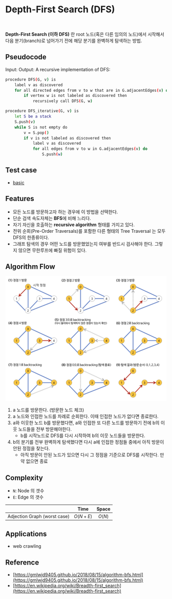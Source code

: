 
# Depth-First Search (DFS)
<p align="center">
<img src = "https://upload.wikimedia.org/wikipedia/commons/7/7f/Depth-First-Search.gif" alt="">
</p>

**Depth-First Search (이하 DFS)** 란 root 노드(혹은 다른 임의의 노드)에서 시작해서 다음 분기(branch)로 넘어가기 전에 해당 분기를 완벽하게 탐색하는 방법.

## Pseudocode
Input: Output: A recursive implementation of DFS:
```bash
procedure DFS(G, v) is
    label v as discovered
    for all directed edges from v to w that are in G.adjacentEdges(v) do
        if vertex w is not labeled as discovered then
            recursively call DFS(G, w)
```

```bash
procedure DFS_iterative(G, v) is
    let S be a stack
    S.push(v)
    while S is not empty do
        v = S.pop()
        if v is not labeled as discovered then
            label v as discovered
            for all edges from v to w in G.adjacentEdges(v) do 
                S.push(w)
```



## Test case
- [basic](./main.py)


## Features
- 모든 노드를 방문하고자 하는 경우에 이 방법을 선택한다.
- 단순 검색 속도자체는 **BFS**에 비해 느리다.
- 자기 자신을 호출하는 **recursive algorithm** 형태를 가지고 있다.
- 전위 순회(Pre-Order Traversals)를 포함한 다른 형태의 Tree Traversal 는 모두 DFS의 한종류이다.
- 그래프 탐색의 경우 어떤 노드를 방문했었는지 여부를 반드시 검사해야 한다. 그렇지 않으면 무한루프에 빠질 위험이 있다.

## Algorithm Flow
<p align="center">
<img src = "./src/DFS.png" alt="">
</p>

1. a 노드를 방문한다. (방문한 노드 체크)
2. a 노드와 인접한 노드를 차례로 순회한다. 이때 인접한 노드가 없다면 종료한다.
3. a와 이웃한 노드 b를 방문했다면, a와 인접한 또 다른 노드를 방문하기 전에 b의 이웃 노드들을 전부 방문해야한다.
    - b를 시작노드로 DFS를 다시 시작하여 b의 이웃 노드들을 방문한다.
4. b의 분기를 전부 완벽하게 탐색했다면 다시 a에 인접한 정점들 중에서 아직 방문이 안된 정점을 찾는다.
    - 아직 방문이 안된 노드가 있으면 다시 그 정점을 기준으로 DFS를 시작한다. 만약 없으면 종료


## Complexity
- `N`: Node 의 갯수
- `E`: Edge 의 갯수

||Time|Space|
|:---|:---:|:---:|
|Adjection Graph (worst case)|$O(N+E)$|$O(N)$|

## Applications
- web crawling

## Reference
- [https://gmlwjd9405.github.io/2018/08/15/algorithm-bfs.html](https://gmlwjd9405.github.io/2018/08/15/algorithm-bfs.html) 
- [https://en.wikipedia.org/wiki/Breadth-first_search](https://en.wikipedia.org/wiki/Breadth-first_search)